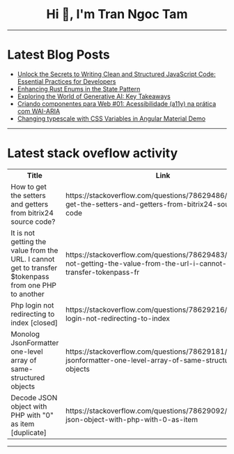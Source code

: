 <h1 align="center">Hi 👋, I'm Tran Ngoc Tam</h1>

---

# Latest Blog Posts 
<!-- BLOG-POST-LIST:START -->
- [Unlock the Secrets to Writing Clean and Structured JavaScript Code: Essential Practices for Developers](https://dev.to/futuristicgeeks/unlock-the-secrets-to-writing-clean-and-structured-javascript-code-essential-practices-for-developers-43ml)
- [Enhancing Rust Enums in the State Pattern](https://dev.to/digclo/enhancing-rust-enums-in-the-state-pattern-35pa)
- [Exploring the World of Generative AI: Key Takeaways](https://dev.to/bishop_bhaumik_fcd744a89e/exploring-the-world-of-generative-ai-key-takeaways-3hea)
- [Criando componentes para Web #01: Acessibilidade &lpar;a11y&rpar; na prática com WAI-ARIA](https://dev.to/afonsopacifer/criando-componentes-para-web-01-acessibilidade-a11y-na-pratica-com-wai-aria-45ef)
- [Changing typescale with CSS Variables in Angular Material Demo](https://dev.to/shhdharmen/changing-typescale-with-css-variables-in-angular-material-demo-49m4)
<!-- BLOG-POST-LIST:END -->

---

# Latest stack oveflow activity
<table>
  <tr><th>Title</th><th>Link</th></tr>
  <!-- STACKOVERFLOW:START --><tr><td>How to get the setters and getters from bitrix24 source code?</td><td>https://stackoverflow.com/questions/78629486/how-to-get-the-setters-and-getters-from-bitrix24-source-code</td></tr><tr><td>It is not getting the value from the URL. I cannot get to transfer $tokenpass from one PHP to another</td><td>https://stackoverflow.com/questions/78629483/it-is-not-getting-the-value-from-the-url-i-cannot-get-to-transfer-tokenpass-fr</td></tr><tr><td>Php login not redirecting to index [closed]</td><td>https://stackoverflow.com/questions/78629216/php-login-not-redirecting-to-index</td></tr><tr><td>Monolog JsonFormatter one-level array of same-structured objects</td><td>https://stackoverflow.com/questions/78629181/monolog-jsonformatter-one-level-array-of-same-structured-objects</td></tr><tr><td>Decode JSON object with PHP with &quot;0&quot; as item [duplicate]</td><td>https://stackoverflow.com/questions/78629092/decode-json-object-with-php-with-0-as-item</td></tr><!-- STACKOVERFLOW:END -->
</table>

---


